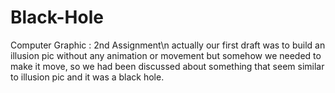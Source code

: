 # Black-Hole
Computer Graphic : 2nd Assignment\n
actually our first draft was to build an illusion pic without any animation or movement but somehow we needed to make it move, so we had been discussed about something 
that seem similar to illusion pic and it was a black hole.
